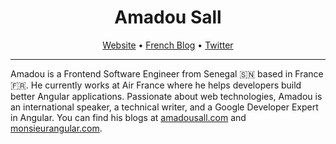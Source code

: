 <h1 align="center">Amadou Sall</h1>

<p align="center">
  <a href="https://www.amadousall.com/">Website</a> •
  <a href="https://www.monsieurangular.com/">French Blog</a> •
  <a href="https://twitter.com/ahasall">Twitter</a>
</p>

---

Amadou is a Frontend Software Engineer from Senegal 🇸🇳 based in France 🇫🇷. He currently works at Air France where he helps developers build better Angular applications. Passionate about web technologies, Amadou is an international speaker, a technical writer, and a Google Developer Expert in Angular. You can find his blogs at [amadousall.com](http://www.amadousall.com/) and [monsieurangular.com](https://www.monsieurangular.com/).
